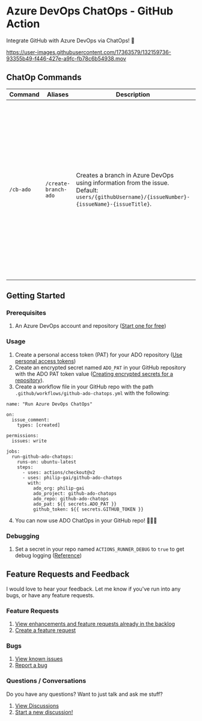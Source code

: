 # Azure DevOps ChatOps - GitHub Action

Integrate GitHub with Azure DevOps via ChatOps! 🚀

https://user-images.githubusercontent.com/17363579/132159736-93355b49-f446-427e-a9fc-fb78c6b54938.mov

## ChatOp Commands

| Command | Aliases | Description | Options | Context |
| ------------- | ------------- | ------------- | ------------- | ------------- |
| `/cb-ado`  | `/create-branch-ado` | Creates a branch in Azure DevOps using information from the issue.<br/>Default: `users/{githubUsername}/{issueNumber}-{issueName}-{issueTitle}`. | <ul><li>`-username`: The username to use in your branch name.<br/>Default: GitHub username</li><li>`-branch`: The branch to branch from.<br/>Default: The default branch set in ADO</li></ul> | Issues |

## Getting Started

### Prerequisites
1. An Azure DevOps account and repository ([Start one for free](https://azure.microsoft.com/en-us/services/devops/))

### Usage
1. Create a personal access token (PAT) for your ADO repository ([Use personal access tokens](https://docs.microsoft.com/en-us/azure/devops/organizations/accounts/use-personal-access-tokens-to-authenticate?toc=%2Fazure%2Fdevops%2Forganizations%2Ftoc.json&bc=%2Fazure%2Fdevops%2Forganizations%2Fbreadcrumb%2Ftoc.json&view=azure-devops&tabs=preview-page))
2. Create an encrypted secret named `ADO_PAT` in your GitHub repository with the ADO PAT token value ([Creating encrypted secrets for a repository](https://docs.github.com/en/actions/reference/encrypted-secrets#creating-encrypted-secrets-for-a-repository)).
3. Create a workflow file in your GitHub repo with the path `.github/workflows/github-ado-chatops.yml` with the following:
```
name: "Run Azure DevOps ChatOps"

on:
  issue_comment:
    types: [created]

permissions:
  issues: write

jobs:
  run-github-ado-chatops:
    runs-on: ubuntu-latest
    steps:
      - uses: actions/checkout@v2
      - uses: philip-gai/github-ado-chatops
        with:
          ado_org: philip-gai
          ado_project: github-ado-chatops
          ado_repo: github-ado-chatops
          ado_pat: ${{ secrets.ADO_PAT }}
          github_token: ${{ secrets.GITHUB_TOKEN }}
```
4. You can now use ADO ChatOps in your GitHub repo! 🎉🎉🎉

### Debugging
1. Set a secret in your repo named `ACTIONS_RUNNER_DEBUG` to `true` to get debug logging ([Reference](https://docs.github.com/en/actions/monitoring-and-troubleshooting-workflows/enabling-debug-logging))

## Feature Requests and Feedback
I would love to hear your feedback. Let me know if you've run into any bugs, or have any feature requests.

### Feature Requests
1. [View enhancements and feature requests already in the backlog](https://github.com/philip-gai/github-ado-chatops/issues?q=is%3Aopen+is%3Aissue+label%3A%22feature+request%22%2Cenhancement)
2. [Create a feature request](https://github.com/philip-gai/github-ado-chatops/issues/new?assignees=&labels=feature+request&template=feature_request.md&title=)

### Bugs
1. [View known issues](https://github.com/philip-gai/github-ado-chatops/issues?q=is%3Aopen+is%3Aissue+label%3Abug)
2. [Report a bug](https://github.com/philip-gai/github-ado-chatops/issues/new?assignees=&labels=bug&template=bug_report.md&title=)

### Questions / Conversations
Do you have any questions? Want to just talk and ask me stuff?

1. [View Discussions](https://github.com/philip-gai/github-ado-chatops/discussions)
2. [Start a new discussion!](https://github.com/philip-gai/github-ado-chatops/discussions/new)
